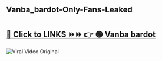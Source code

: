 
 ## Vanba_bardot-Only-Fans-Leaked

# <h2><a href="https://clipsfans.com/Vanba_bardot&ref=git">🔗 Click to LINKS ⏩⏩ 👉 🟢 Vanba bardot </a></h2>

<a href="https://clipsfans.com/Vanba_bardot&ref=git" rel="nofollow" data-target="animated-image.originalLink"><img src="https://i.ibb.co.com/xMMVF88/686577567.gif" alt="Viral Video Original" style="max-width: 100%; display: inline-block;" data-target="animated-image.originalImage"></a>
